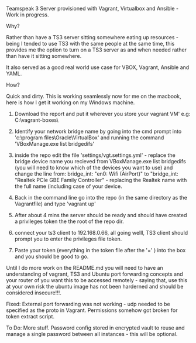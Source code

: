 Teamspeak 3 Server provisioned with Vagrant, Virtualbox and Ansible - Work in progress.

Why?

Rather than have a TS3 server sitting somewhere eating up resources - being I tended to use TS3 with the same people at the same time, this provides me the option to turn on a TS3 server as and when needed rather than have it sitting somewhere. 

It also served as a good real world use case for VBOX, Vagrant, Ansible and YAML.

How?

Quick and dirty.
This is working seamlessly now for me on the macbook, here is how I get it working on my Windows machine.

1. Download the report and put it wherever you store your vagrant VM' e.g: C:\vagrant-boxes\

2. Identify your network bridge name by going into the cmd prompt into 'c:\program files\Oracle\VirtualBox' and running the command 'VBoxManage.exe list bridgedifs'

3. inside the repo edit the file 'settings/vgt.settings.yml' - replace the bridge device name you recieved from VBoxManage.exe list bridgedifs (you will need to know which of the devices you want to use) and change the line from: bridge_int: "en0: Wifi (AirPort)" to "bridge_int: "Realtek PCIe GBE Family Controller" - replacing the Realtek name with the full name (including case of your device.

4. Back in the command line go into the repo (in the same directory as the Vagrantfile) and type 'vagrant up'

5. After about 4 mins the server should be ready and should have created a privileges token the the root of the repo dir.

6. connect your ts3 client to 192.168.0.66, all going welll, TS3 client should prompt you to enter the privileges file token.

7. Paste your token (everything in the token file after the '=' ) into the box and you should be good to go. 


Until I do more work on the README.md you will need to have an understanding of vagrant, TS3 and Ubuntu port forwarding concepts and your router of you want this to be accessed remotely - saying that, use this at your own risk the ubuntu image has not been harderned and should be considered insecure!!!.


Fixed:
External port forwarding was not working - udp needed to be specified as the proto in Vagrant.
Permissions somehow got broken for token extract script.



To Do:
More stuff.
Password config stored in encrypted vault to reuse and manage a single password between all instances - this will be optional.
